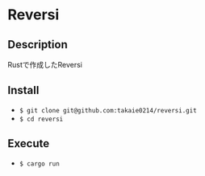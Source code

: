 # Reversi
## Description
Rustで作成したReversi

## Install
+ `$ git clone git@github.com:takaie0214/reversi.git`
+ `$ cd reversi`

## Execute
+ `$ cargo run`

